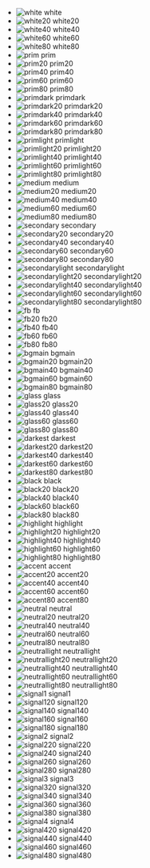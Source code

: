 - ![white](https://placehold.it/40/ffffff/000000?text=+) white
- ![white20](https://placehold.it/40/ffffff/000000?text=+) white20
- ![white40](https://placehold.it/40/ffffff/000000?text=+) white40
- ![white60](https://placehold.it/40/ffffff/000000?text=+) white60
- ![white80](https://placehold.it/40/ffffff/000000?text=+) white80
- ![prim](https://placehold.it/40/633f7e/000000?text=+) prim
- ![prim20](https://placehold.it/40/633f7e/000000?text=+) prim20
- ![prim40](https://placehold.it/40/633f7e/000000?text=+) prim40
- ![prim60](https://placehold.it/40/633f7e/000000?text=+) prim60
- ![prim80](https://placehold.it/40/633f7e/000000?text=+) prim80
- ![primdark](https://placehold.it/40/4b2d62/000000?text=+) primdark
- ![primdark20](https://placehold.it/40/4b2d62/000000?text=+) primdark20
- ![primdark40](https://placehold.it/40/4b2d62/000000?text=+) primdark40
- ![primdark60](https://placehold.it/40/4b2d62/000000?text=+) primdark60
- ![primdark80](https://placehold.it/40/4b2d62/000000?text=+) primdark80
- ![primlight](https://placehold.it/40/b174d7/000000?text=+) primlight
- ![primlight20](https://placehold.it/40/b174d7/000000?text=+) primlight20
- ![primlight40](https://placehold.it/40/b174d7/000000?text=+) primlight40
- ![primlight60](https://placehold.it/40/b174d7/000000?text=+) primlight60
- ![primlight80](https://placehold.it/40/b174d7/000000?text=+) primlight80
- ![medium](https://placehold.it/40/8a5aab/000000?text=+) medium
- ![medium20](https://placehold.it/40/8a5aab/000000?text=+) medium20
- ![medium40](https://placehold.it/40/8a5aab/000000?text=+) medium40
- ![medium60](https://placehold.it/40/8a5aab/000000?text=+) medium60
- ![medium80](https://placehold.it/40/8a5aab/000000?text=+) medium80
- ![secondary](https://placehold.it/40/3a497d/000000?text=+) secondary
- ![secondary20](https://placehold.it/40/3a497d/000000?text=+) secondary20
- ![secondary40](https://placehold.it/40/3a497d/000000?text=+) secondary40
- ![secondary60](https://placehold.it/40/3a497d/000000?text=+) secondary60
- ![secondary80](https://placehold.it/40/3a497d/000000?text=+) secondary80
- ![secondarylight](https://placehold.it/40/4c5e9b/000000?text=+) secondarylight
- ![secondarylight20](https://placehold.it/40/4c5e9b/000000?text=+) secondarylight20
- ![secondarylight40](https://placehold.it/40/4c5e9b/000000?text=+) secondarylight40
- ![secondarylight60](https://placehold.it/40/4c5e9b/000000?text=+) secondarylight60
- ![secondarylight80](https://placehold.it/40/4c5e9b/000000?text=+) secondarylight80
- ![fb](https://placehold.it/40/2c3e79/000000?text=+) fb
- ![fb20](https://placehold.it/40/2c3e79/000000?text=+) fb20
- ![fb40](https://placehold.it/40/2c3e79/000000?text=+) fb40
- ![fb60](https://placehold.it/40/2c3e79/000000?text=+) fb60
- ![fb80](https://placehold.it/40/2c3e79/000000?text=+) fb80
- ![bgmain](https://placehold.it/40/201f32/000000?text=+) bgmain
- ![bgmain20](https://placehold.it/40/201f32/000000?text=+) bgmain20
- ![bgmain40](https://placehold.it/40/201f32/000000?text=+) bgmain40
- ![bgmain60](https://placehold.it/40/201f32/000000?text=+) bgmain60
- ![bgmain80](https://placehold.it/40/201f32/000000?text=+) bgmain80
- ![glass](https://placehold.it/40/2b2c43/000000?text=+) glass
- ![glass20](https://placehold.it/40/2b2c43/000000?text=+) glass20
- ![glass40](https://placehold.it/40/2b2c43/000000?text=+) glass40
- ![glass60](https://placehold.it/40/2b2c43/000000?text=+) glass60
- ![glass80](https://placehold.it/40/2b2c43/000000?text=+) glass80
- ![darkest](https://placehold.it/40/181726/000000?text=+) darkest
- ![darkest20](https://placehold.it/40/181726/000000?text=+) darkest20
- ![darkest40](https://placehold.it/40/181726/000000?text=+) darkest40
- ![darkest60](https://placehold.it/40/181726/000000?text=+) darkest60
- ![darkest80](https://placehold.it/40/181726/000000?text=+) darkest80
- ![black](https://placehold.it/40/000000/000000?text=+) black
- ![black20](https://placehold.it/40/000000/000000?text=+) black20
- ![black40](https://placehold.it/40/000000/000000?text=+) black40
- ![black60](https://placehold.it/40/000000/000000?text=+) black60
- ![black80](https://placehold.it/40/000000/000000?text=+) black80
- ![highlight](https://placehold.it/40/c1b2cb/000000?text=+) highlight
- ![highlight20](https://placehold.it/40/c1b2cb/000000?text=+) highlight20
- ![highlight40](https://placehold.it/40/c1b2cb/000000?text=+) highlight40
- ![highlight60](https://placehold.it/40/c1b2cb/000000?text=+) highlight60
- ![highlight80](https://placehold.it/40/c1b2cb/000000?text=+) highlight80
- ![accent](https://placehold.it/40/8ca3dc/000000?text=+) accent
- ![accent20](https://placehold.it/40/8ca3dc/000000?text=+) accent20
- ![accent40](https://placehold.it/40/8ca3dc/000000?text=+) accent40
- ![accent60](https://placehold.it/40/8ca3dc/000000?text=+) accent60
- ![accent80](https://placehold.it/40/8ca3dc/000000?text=+) accent80
- ![neutral](https://placehold.it/40/7a7985/000000?text=+) neutral
- ![neutral20](https://placehold.it/40/7a7985/000000?text=+) neutral20
- ![neutral40](https://placehold.it/40/7a7985/000000?text=+) neutral40
- ![neutral60](https://placehold.it/40/7a7985/000000?text=+) neutral60
- ![neutral80](https://placehold.it/40/7a7985/000000?text=+) neutral80
- ![neutrallight](https://placehold.it/40/a8a8a8/000000?text=+) neutrallight
- ![neutrallight20](https://placehold.it/40/a8a8a8/000000?text=+) neutrallight20
- ![neutrallight40](https://placehold.it/40/a8a8a8/000000?text=+) neutrallight40
- ![neutrallight60](https://placehold.it/40/a8a8a8/000000?text=+) neutrallight60
- ![neutrallight80](https://placehold.it/40/a8a8a8/000000?text=+) neutrallight80
- ![signal1](https://placehold.it/40/fbb919/000000?text=+) signal1
- ![signal120](https://placehold.it/40/fbb919/000000?text=+) signal120
- ![signal140](https://placehold.it/40/fbb919/000000?text=+) signal140
- ![signal160](https://placehold.it/40/fbb919/000000?text=+) signal160
- ![signal180](https://placehold.it/40/fbb919/000000?text=+) signal180
- ![signal2](https://placehold.it/40/fb5e19/000000?text=+) signal2
- ![signal220](https://placehold.it/40/fb5e19/000000?text=+) signal220
- ![signal240](https://placehold.it/40/fb5e19/000000?text=+) signal240
- ![signal260](https://placehold.it/40/fb5e19/000000?text=+) signal260
- ![signal280](https://placehold.it/40/fb5e19/000000?text=+) signal280
- ![signal3](https://placehold.it/40/c7962c/000000?text=+) signal3
- ![signal320](https://placehold.it/40/c7962c/000000?text=+) signal320
- ![signal340](https://placehold.it/40/c7962c/000000?text=+) signal340
- ![signal360](https://placehold.it/40/c7962c/000000?text=+) signal360
- ![signal380](https://placehold.it/40/c7962c/000000?text=+) signal380
- ![signal4](https://placehold.it/40/19fbb8/000000?text=+) signal4
- ![signal420](https://placehold.it/40/19fbb8/000000?text=+) signal420
- ![signal440](https://placehold.it/40/19fbb8/000000?text=+) signal440
- ![signal460](https://placehold.it/40/19fbb8/000000?text=+) signal460
- ![signal480](https://placehold.it/40/19fbb8/000000?text=+) signal480